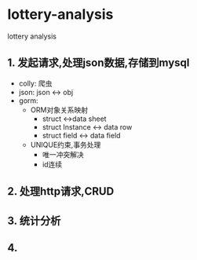 # lottery-analysis

lottery analysis

## 1. 发起请求,处理json数据,存储到mysql

- colly: 爬虫
- json: json <-> obj
- gorm:
    - ORM对象关系映射
        - struct <->data sheet
        - struct Instance <-> data row
        - struct field <-> data field
    - UNIQUE约束,事务处理
        - 唯一冲突解决
        - id连续

## 2. 处理http请求,CRUD

## 3. 统计分析

## 4. 